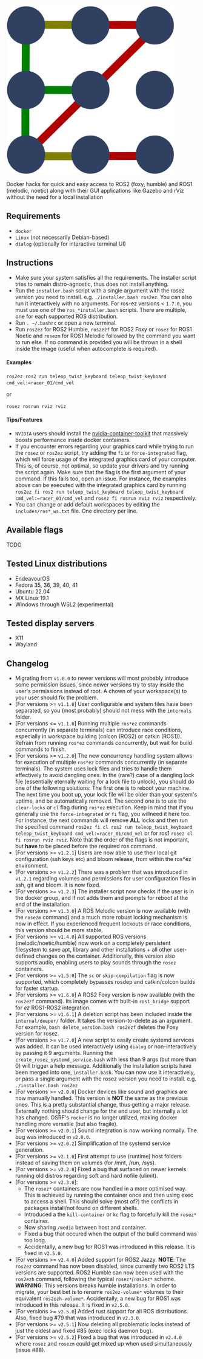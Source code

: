 <img src=media/rosez.png width="444px"/>

Docker hacks for quick and easy access to ROS2 (foxy, humble) and ROS1 (melodic, noetic) along with their GUI applications like Gazebo and rViz without the need for a local installation

## Requirements

- `docker`
- `Linux` (not necessarily Debian-based)
- `dialog` (optionally for interactive terminal UI)

## Instructions

- Make sure your system satisfies all the requirements. The installer script tries to remain distro-agnostic, thus does not install anything.
- Run the `installer.bash` script with a single argument with the rosez version you need to install. e.g. `./installer.bash ros2ez`. You can also run it interactively with no arguments. For ros-ez versions < `1.7.0`, you must use one of the `ros_*installer.bash` scripts. There are multiple, one for each supported ROS distribution.
- Run `. ~/.bashrc` or open a new terminal.
- Run `ros2ez` for ROS2 Humble, `ros2ezf` for ROS2 Foxy or `rosez` for ROS1 Noetic and `rosezm` for ROS1 Melodic followed by the command you want to run else. If no command is provided you will be thrown in a shell inside the image (useful when autocomplete is required).

#### Examples

`ros2ez ros2 run teleop_twist_keyboard teleop_twist_keyboard cmd_vel:=racer_01/cmd_vel`

or

`rosez rosrun rviz rviz`

#### Tips/Features

- `NVIDIA` users should install the [nvidia-container-toolkit](https://docs.nvidia.com/datacenter/cloud-native/container-toolkit/install-guide.html#docker) that massively boosts performance inside docker containers.
- If you encounter errors regarding your graphics card while trying to run the `rosez` or `ros2ez` script, try adding the `fi` or `force-integrated` flag, which will force usage of the integrated graphics card of your computer. This is, of course, not optimal, so update your drivers and try running the script again. Make sure that the flag is the first argument of your command. If this fails too, open an issue. For instance, the examples above can be executed with the integrated graphics card by running `ros2ez fi ros2 run teleop_twist_keyboard teleop_twist_keyboard cmd_vel:=racer_01/cmd_vel` and `rosez fi rosrun rviz rviz` respectively.
- You can change or add default workspaces by editing the `includes/ros*_ws.txt` file. One directory per line.

## Available flags

TODO

## Tested Linux distributions

- EndeavourOS
- Fedora 35, 36, 39, 40, 41
- Ubuntu 22.04
- MX Linux 19.1
- Windows through WSL2 (experimental)

## Tested display servers

- X11
- Wayland

## Changelog

- Migrating from `v1.0.0` to newer versions will most probably introduce some permission issues, since newer versions try to stay inside the user's permissions instead of root. A chown of your workspace(s) to your user should fix the problem.
- [For versions >= `v1.1.0`] User configurable and system files have been separated, so you (most probably) should not mess with the `internals` folder.
- [For versions <= `v1.1.0`] Running multiple `ros*ez` commands concurrently (in separate terminals) can introduce race conditions, especially in workspace building (colcon (ROS2) or catkin (ROS1)). Refrain from running `ros*ez` commands concurrently, but wait for build commands to finish.
- [For versions >= `v1.2.0`] The new concurrency handling system allows for execution of multiple `ros*ez` commands concurrently (in separate terminals). The system uses lock files and tries to handle them effectively to avoid dangling ones. In the (rare?) case of a dangling lock file (essentially eternally waiting for a lock file to unlock), you should do one of the following solutions: The first one is to reboot your machine. The next time you boot up, your lock file will be older than your system's uptime, and be automatically removed. The second one is to use the `clear-locks` or `cl` flag during `ros*ez` execution. Keep in mind that if you generally use the `force-integrated` or `fi` flag, you willneed it here too. For instance, the next commands will remove **ALL** locks and then run the specified command `ros2ez fi cl ros2 run teleop_twist_keyboard teleop_twist_keyboard cmd_vel:=racer_01/cmd_vel` or for ros1 `rosez cl fi rosrun rviz rviz`. Note that the order of the flags is not important, but **have** to be placed before the required ros command.
- [For versions >= `v1.2.1`] Users are now able to use their local git configuration (ssh keys etc) and bloom release, from within the ros\*ez environment.
- [For versions >= `v1.2.2`] There was a problem that was introduced in `v1.2.1` regarding volumes and permissions for user configuration files in ssh, git and bloom. It is now fixed.
- [For versions >= `v1.2.3`] The installer script now checks if the user is in the docker group, and if not adds them and prompts for reboot at the end of the installation.
- [For versions >= `v1.3.0`] A ROS Melodic version is now available (with the `rosezm` command) and a much more robust locking mechanism is now in effect. If you experienced frequent lockouts or race conditions, this version should be more stable.
- [For versions >= `v1.4.0`] All supported ROS versions (melodic/noetic/humble) now work on a completely persistent filesystem to save apt, library and other installations + all other user-defined changes on the container. Additionally, this version also supports audio, enabling users to play sounds through the `rosez` containers.
- [For versions >= `v1.5.0`] The `sc` or `skip-compilation` flag is now supported, which completely bypasses rosdep and catkin/colcon builds for faster startup.
- [For versions >= `v1.6.0`] A ROS2 Foxy version is now available (with the `ros2ezf` command). Its image comes with built-in `ros1_bridge` support for _ez_ ROS1-ROS2 integration.
- [For versions >= `v1.6.1`] A deletion script has been included inside the `internal/deeper/` folder. It takes the version-to-delete as an argument. For example, `bash delete_version.bash ros2ezf` deletes the Foxy version for rosez.
- [For versions >= `v1.7.0`] A new script to easily create systemd services was added. It can be used interactively using `dialog` or non-interactively by passing it 9 arguments. Running the `create_rosez_systemd_service.bash` with less than 9 args (but more than 0) will trigger a help message. Additionally the installation scripts have been merged into one, `installer.bash`. You can now use it interactively, or pass a single argument with the rosez version you need to install. e.g. `./installer.bash ros2ez`
- [For versions >= `v2.0.0`] Docker devices like sound and graphics are now manually handled. This version is **NOT** the same as the previous ones. This is a pretty substantial change, thus getting a major release. Externally nothing should change for the end user, but internally a lot has changed. OSRF's `rocker` is no longer utilized, making docker handling more versatile (but also fragile).
- [For versions >= `v2.0.1`] Sound integration is now working normally. The bug was introduced in `v2.0.0`.
- [For versions >= `v2.0.2`] Simplification of the systemd service generation.
- [For versions >= `v2.1.0`] First attempt to use (runtime) host folders instead of saving them on volumes (for /mnt, /run, /sys).
- [For versions >= `v2.2.0`] Fixed a bug that surfaced on newer kernels running old distros regarding soft and hard nofile (ulimit).
- [For versions >= `v2.3.0`]:
  - The `rosez*` containers are now handled in a more optimised way. This is achieved by running the container once and then using exec to access a shell. This should solve (most of?) the conflicts in packages install/not found on different shells.
  - Introduced a the `kill-container` or `kc` flag to forcefully kill the `rosez*` container.
  - Now sharing `/media` between host and container.
  - Fixed a bug that occured when the output of the build command was too long.
  - Accidentally, a new bug for ROS1 was introduced in this release. It is fixed in `v2.5.0`.
- [For versions >= `v2.4.0`] Added support for ROS2 Jazzy. **NOTE**: The `ros2ez` command has now been disabled, since currently two ROS2 LTS versions are supported. ROS2 Humble can now been used with the `ros2ezh` command, following the typical `rosez*`/`ros2ez*` scheme. **WARNING**: This versions breaks humble installations. In order to migrate, your best bet is to rename `ros2ez-volume*` volumes to their equivalent `ros2ezh-volume*`. Accidentally, a new bug for ROS1 was introduced in this release. It is fixed in `v2.5.0`.
- [For versions >= `v2.5.0`] Added rust support for all ROS distributions. Also, fixed bug #79 that was introduced in `v2.3.0`.
- [For versions >= `v2.5.1`] Now deleting all problematic locks instead of just the oldest and fixed #85 (exec locks daemon bug).
- [For versions >= `v2.5.2`] Fixed a bug that was introduced in `v2.4.0` where `rosez` and `rosezm` could get mixed up when used simultaneously (issue #88).
